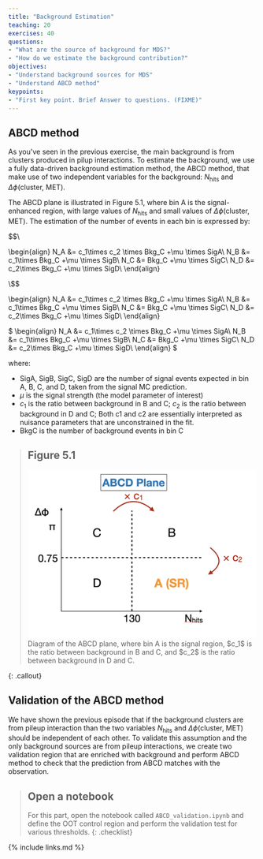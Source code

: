 ```yaml
---
title: "Background Estimation"
teaching: 20
exercises: 40
questions:
- "What are the source of background for MDS?"
- "How do we estimate the background contribution?"
objectives:
- "Understand background sources for MDS"
- "Understand ABCD method"
keypoints:
- "First key point. Brief Answer to questions. (FIXME)"
---
```


## ABCD method

As you've seen in the previous exercise, the main background is from clusters produced in pilup interactions.
To estimate the background, we use a fully data-driven background estimation method, the ABCD method, that make use of two independent variables for the background: $N_{\text{hits}}$ and $\Delta\phi\text{(cluster, MET)}$.

The ABCD plane is illustrated in Figure 5.1, where bin A is the signal-enhanced region, with large values of $N_{\text{hits}}$ and small values of $\Delta\phi\text{(cluster, MET)}$.
The estimation of the number of events in each bin is expressed by:


$$\\

\begin{align}
N_A &= c_1\times c_2 \times Bkg_C +\mu \times SigA\\
N_B &= c_1\times Bkg_C +\mu \times SigB\\
N_C &= Bkg_C +\mu \times SigC\\
N_D &= c_2\times Bkg_C +\mu \times SigD\\
\end{align}

\\$$

\begin{align}
N_A &= c_1\times c_2 \times Bkg_C +\mu \times SigA\\
N_B &= c_1\times Bkg_C +\mu \times SigB\\
N_C &= Bkg_C +\mu \times SigC\\
N_D &= c_2\times Bkg_C +\mu \times SigD\\
\end{align}

$
\begin{align}
N_A &= c_1\times c_2 \times Bkg_C +\mu \times SigA\\
N_B &= c_1\times Bkg_C +\mu \times SigB\\
N_C &= Bkg_C +\mu \times SigC\\
N_D &= c_2\times Bkg_C +\mu \times SigD\\
\end{align}
$

where:
* SigA, SigB, SigC, SigD are the number of signal events expected in bin A, B, C, and D, taken from the signal MC prediction.
* $\mu$ is the signal strength (the model parameter of interest)
* $c_1$ is the ratio between background in B and C; $c_2$ is the ratio between background in D and C; Both c1 and c2 are essentially interpreted as nuisance parameters that are unconstrained in the fit.
* BkgC is the number of background events in bin C

> ## Figure 5.1
> <img src="../fig/abcd.png" alt="" style="width: 600px;"/>
> Diagram of the ABCD plane, where bin A is the signal region, $c_1$ is the ratio between background in B and C, and $c_2$ is the ratio between background in D and C.
{: .callout}


## Validation of the ABCD method

We have shown the previous episode that if the background clusters are from pileup interaction than the two variables $N_{\text{hits}}$ and $\Delta\phi\text{(cluster, MET)}$ should be independent of each other.
To validate this assumption and the only background sources are from pileup interactions, we create two validation region that are enriched with background and perform ABCD method to check that the prediction from ABCD matches with the observation.


> ## Open a notebook
>
> For this part, open the notebook called `ABCD_validation.ipynb` and define the OOT control region and perform the validation test for various thresholds.
{: .checklist}


{% include links.md %}

